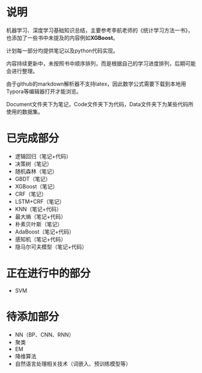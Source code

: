 # 说明

机器学习、深度学习基础知识总结，主要参考李航老师的《统计学习方法一书》，也添加了一些书中未提及的内容例如**XGBoost**。

计划每一部分均提供笔记以及python代码实现。

内容持续更新中，未按照书中顺序排列，而是根据自己的学习进度排列，后期可能会进行整理。

由于github的markdown解析器不支持latex，因此数学公式需要下载到本地用Typora等编辑器打开才能浏览。

Document文件夹下为笔记，Code文件夹下为代码，Data文件夹下为某些代码所使用的数据集。

# 已完成部分

- 逻辑回归（笔记+代码）
- 决策树（笔记）
- 随机森林（笔记）
- GBDT（笔记）
- XGBoost（笔记）
- CRF（笔记）
- LSTM+CRF（笔记）
- KNN（笔记+代码）
- 最大熵（笔记+代码）
- 朴素贝叶斯（笔记）
- AdaBoost（笔记+代码）
- 感知机（笔记+代码）
- 隐马尔可夫模型（笔记+代码）

# 正在进行中的部分

- SVM


# 待添加部分

- NN（BP、CNN、RNN）
- 聚类
- EM
- 降维算法
- 自然语言处理相关技术（词嵌入、预训练模型等）

